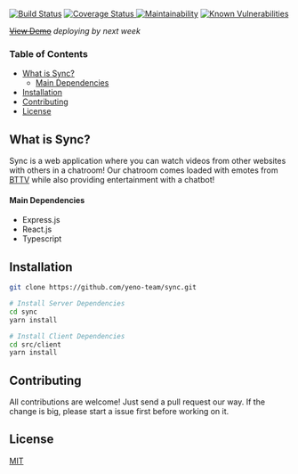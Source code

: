 

[![Build Status](https://travis-ci.com/yeno-team/sync.svg?branch=main)](https://travis-ci.com/yeno-team/sync) [![Coverage Status](https://coveralls.io/repos/github/yeno-team/sync/badge.svg?branch=main)](https://coveralls.io/github/yeno-team/sync?branch=main)[ ![Maintainability](https://api.codeclimate.com/v1/badges/4b1e10c1f337cca6a616/maintainability)](https://codeclimate.com/github/yeno-team/sync/maintainability) [![Known Vulnerabilities](https://snyk.io/test/github/yeno-team/sync/badge.svg)](https://snyk.io/test/github)

~~[View Demo](localhost)~~  *deploying by next week*

### Table of Contents  
- [What is Sync?](#what-is-sync)  
	* [Main Dependencies](#main-dependencies)
- [Installation](#installation)  
- [Contributing](#contributing)
- [License](#license)


## What is Sync? 
Sync is a web application where you can watch videos from other websites with others in a chatroom! Our chatroom comes loaded with emotes from [BTTV](https://betterttv.com/) while also providing entertainment with a chatbot! 
#### Main Dependencies
* Express.js
* React.js
* Typescript

## Installation
```bash
git clone https://github.com/yeno-team/sync.git

# Install Server Dependencies
cd sync
yarn install

# Install Client Dependencies
cd src/client
yarn install
```



## Contributing
All contributions are welcome! Just send a pull request our way. If the change is big, please start a issue first before working on it.

## License
[MIT](https://choosealicense.com/licenses/mit/)


